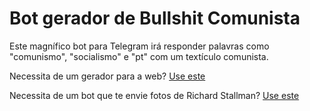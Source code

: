 # Bot gerador de Bullshit Comunista

Este magnífico bot para Telegram irá responder palavras como "comunismo", "socialismo" e "pt" com um textículo comunista.

Necessita de um gerador para a web? [Use este](https://github.com/asgunzi/BullshitComunista)

Necessita de um bot que te envie fotos de Richard Stallman? [Use este](https://github.com/asgunzi/BullshitComunista)
